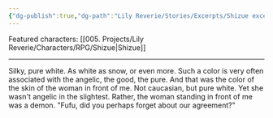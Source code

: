 ```yaml
---
{"dg-publish":true,"dg-path":"Lily Reverie/Stories/Excerpts/Shizue excerpt 3.md","permalink":"/lily-reverie/stories/excerpts/shizue-excerpt-3/","created":"2024-01-20T04:42:38.145-03:00","updated":"2024-01-20T04:42:38.145-03:00"}
---
```



Featured characters: [[005. Projects/Lily Reverie/Characters/RPG/Shizue\|Shizue]]

---

Silky, pure white. As white as snow, or even more. Such a color is very often associated with the angelic, the good, the pure.
And that was the color of the skin of the woman in front of me. Not caucasian, but pure white.
Yet she wasn't angelic in the slightest.
Rather, the woman standing in front of me was a demon.
"Fufu, did you perhaps forget about our agreement?"